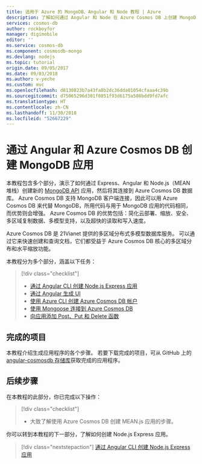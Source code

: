 ```yaml
---
title: 适用于 Azure 的 MongoDB、Angular 和 Node 教程 | Azure
description: 了解如何通过 Angular 和 Node 在 Azure Cosmos DB 上创建 MongoDB 应用，所使用的 API 与本视频教程系列中用于 MongoDB 的 API 完全相同。
services: cosmos-db
author: rockboyfor
manager: digimobile
editor: ''
ms.service: cosmos-db
ms.component: cosmosdb-mongo
ms.devlang: nodejs
ms.topic: tutorial
origin.date: 09/05/2017
ms.date: 09/03/2018
ms.author: v-yeche
ms.custom: mvc
ms.openlocfilehash: d8130823b7a43fa8b2dc36dda01054cfaaa4c39b
ms.sourcegitcommit: d75065296d301f0851f93d6175a508bdd9fd7afc
ms.translationtype: HT
ms.contentlocale: zh-CN
ms.lasthandoff: 11/30/2018
ms.locfileid: "52667229"
---
```

# <a name="create-a-mongodb-app-with-angular-and-azure-cosmos-db"></a>通过 Angular 和 Azure Cosmos DB 创建 MongoDB 应用 

本教程包含多个部分，演示了如何通过 Express、Angular 和 Node.js（MEAN 堆栈）创建新的 [MongoDB API](mongodb-introduction.md) 应用，然后将其连接到 Azure Cosmos DB 数据库。 Azure Cosmos DB 支持 MongoDB 客户端连接，因此可以用 Azure Cosmos DB 来代替 MongoDB，所用代码与用于 MongoDB 应用的代码相同，而优势则会增强。 Azure Cosmos DB 的优势包括：简化云部署、缩放、安全、多区域复制数据、多模型支持，以及超快的读取和写入速度。 

Azure Cosmos DB 是 21Vianet 提供的多区域分布式多模型数据库服务。 可以通过它来快速创建和查询文档，它们都受益于 Azure Cosmos DB 核心的多区域分布和水平缩放功能。 
<!-- Not Available on Graph databases-->
<!-- NOTICE: 全球分布 TO 多个区域分布 -->

本教程分为多个部分，涵盖以下任务：

> [!div class="checklist"]
> * [通过 Angular CLI 创建 Node.js Express 应用](tutorial-develop-mongodb-nodejs-part2.md)
> * [通过 Angular 生成 UI](tutorial-develop-mongodb-nodejs-part3.md)
> * [使用 Azure CLI 创建 Azure Cosmos DB 帐户](tutorial-develop-mongodb-nodejs-part4.md) 
> * [使用 Mongoose 连接到 Azure Cosmos DB](tutorial-develop-mongodb-nodejs-part5.md)
> * [向应用添加 Post、Put 和 Delete 函数](tutorial-develop-mongodb-nodejs-part6.md)

<!-- Not Available on [React tutorial video series](tutorial-develop-mongodb-react.md)  -->
<!-- Not Avaialble on ## Video walkthrough -->

## <a name="finished-project"></a>完成的项目 

本教程介绍生成应用程序的各个步骤。 若要下载完成的项目，可从 GitHub 上的 [angular-cosmosdb 存储库](https://github.com/Azure-Samples/angular-cosmosdb)获取完成的应用程序。

## <a name="next-steps"></a>后续步骤

在本教程的此部分，你已完成以下操作：

> [!div class="checklist"]
> * 大致了解使用 Azure Cosmos DB 创建 MEAN.js 应用的步骤。 

你可以转到本教程的下一部分，了解如何创建 Node.js Express 应用。

> [!div class="nextstepaction"]
> [通过 Angular CLI 创建 Node.js Express 应用](tutorial-develop-mongodb-nodejs-part2.md)

<!-- Update_Description: update meta properties, wording update -->